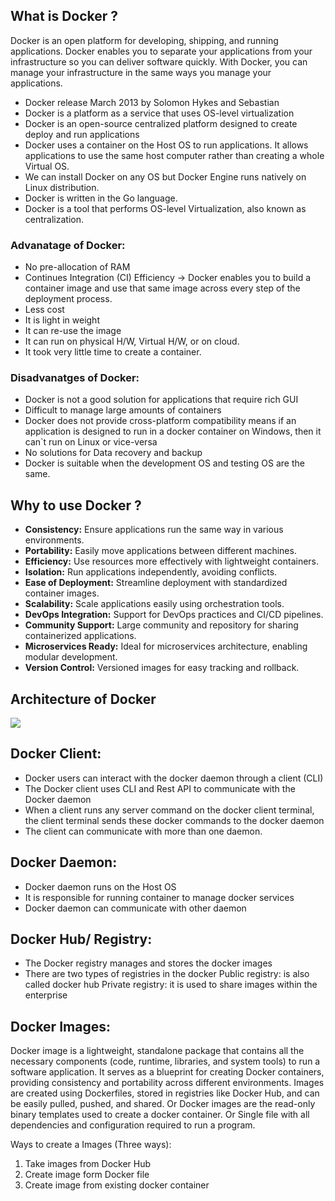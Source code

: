 ## What is Docker ?

Docker is an open platform for developing, shipping, and running applications. Docker enables you to
separate your applications from your infrastructure so you can deliver software quickly. With Docker,
you can manage your infrastructure in the same ways you manage your applications.

- Docker release March 2013 by Solomon Hykes and Sebastian
- Docker is a platform as a service that uses OS-level virtualization
- Docker is an open-source centralized platform designed to create deploy and run applications
- Docker uses a container on the Host OS to run applications. It allows applications to use the same host computer rather than creating a whole Virtual OS.
- We can install Docker on any OS but Docker Engine runs natively on Linux distribution.
- Docker is written in the Go language.
- Docker is a tool that performs OS-level Virtualization, also known as centralization.

### Advanatage of Docker:

- No pre-allocation of RAM
- Continues Integration (CI) Efficiency -> Docker enables you to build a container image and
  use that same image across every step of the deployment process.
- Less cost
- It is light in weight
- It can re-use the image
- It can run on physical H/W, Virtual H/W, or on cloud.
- It took very little time to create a container.

### Disadvanatges of Docker:

- Docker is not a good solution for applications that require rich GUI
- Difficult to manage large amounts of containers
- Docker does not provide cross-platform compatibility means if an application is designed to
  run in a docker container on Windows, then it can`t run on Linux or vice-versa
- No solutions for Data recovery and backup
- Docker is suitable when the development OS and testing OS are the same.

## Why to use Docker ?

- **Consistency:** Ensure applications run the same way in various environments.
- **Portability:** Easily move applications between different machines.
- **Efficiency:** Use resources more effectively with lightweight containers.
- **Isolation:** Run applications independently, avoiding conflicts.
- **Ease of Deployment:** Streamline deployment with standardized container images.
- **Scalability:** Scale applications easily using orchestration tools.
- **DevOps Integration:** Support for DevOps practices and CI/CD pipelines.
- **Community Support:** Large community and repository for sharing containerized
  applications.
- **Microservices Ready:** Ideal for microservices architecture, enabling modular
  development.
- **Version Control:** Versioned images for easy tracking and rollback.

## Architecture of Docker

![](https://docs.docker.com/get-started/images/docker-architecture.webp)

## Docker Client:

- Docker users can interact with the docker daemon through a client (CLI)
- The Docker client uses CLI and Rest API to communicate with the Docker daemon
- When a client runs any server command on the docker client terminal, the client terminal
  sends these docker commands to the docker daemon
- The client can communicate with more than one daemon.

## Docker Daemon:

- Docker daemon runs on the Host OS
- It is responsible for running container to manage docker services
- Docker daemon can communicate with other daemon

## Docker Hub/ Registry:

- The Docker registry manages and stores the docker images
- There are two types of registries in the docker
  Public registry: is also called docker hub
  Private registry: it is used to share images within the enterprise

## Docker Images:

Docker image is a lightweight, standalone package that contains all the necessary components (code,
runtime, libraries, and system tools) to run a software application. It serves as a blueprint for creating
Docker containers, providing consistency and portability across different environments. Images are
created using Dockerfiles, stored in registries like Docker Hub, and can be easily pulled, pushed, and
shared.
Or
Docker images are the read-only binary templates used to create a docker container.
Or
Single file with all dependencies and configuration required to run a program.

Ways to create a Images (Three ways):

1. Take images from Docker Hub
2. Create image form Docker file
3. Create image from existing docker container

